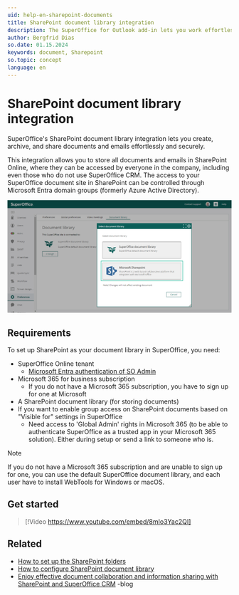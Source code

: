 ```yaml
---
uid: help-en-sharepoint-documents
title: SharePoint document library integration
description: The SuperOffice for Outlook add-in lets you work effortlessly between your Microsoft 365 and SuperOffice CRM solution, by letting you access key information and features from SuperOffice directly in your email.
author: Bergfrid Dias
so.date: 01.15.2024
keywords: document, Sharepoint
so.topic: concept
language: en
---
```


# SharePoint document library integration

SuperOffice's SharePoint document library integration lets you create, archive, and share documents and emails effortlessly and securely.

This integration allows you to store all documents and emails in SharePoint Online, where they can be accessed by everyone in the company, including even those who do not use SuperOffice CRM. The access to your SuperOffice document site in SharePoint can be controlled through Microsoft Entra domain groups (formerly Azure Active Directory).

![On Preferences in Settings and maintenance you find the Document library where you can set up the SharePoint integration -screenshot][img1]

## Requirements

To set up SharePoint as your document library in SuperOffice, you need:

* SuperOffice Online tenant
  * [Microsoft Entra authentication of SO Admin][1]
* Microsoft 365 for business subscription
  * If you do not have a Microsoft 365 subscription, you have to sign up for one at Microsoft
* A SharePoint document library (for storing documents)
* If you want to enable group access on SharePoint documents based on "Visible for" settings in SuperOffice
  * Need access to 'Global Admin' rights in Microsoft 365 (to be able to authenticate SuperOffice as a trusted app in your Microsoft 365 solution). Either during setup or send a link to someone who is.

> [!NOTE]
> If you do not have a Microsoft 365 subscription and are unable to sign up for one, you can use the default SuperOffice document library, and each user have to install WebTools for Windows or macOS.

## Get started

<!-- markdownlint-disable-next-line MD034 DOCSMD007 -->
> [!Video https://www.youtube.com/embed/8mIo3Yac2QI]

## Related

* [How to set up the SharePoint folders][2]
* [How to configure SharePoint document library][4]
* [Enjoy effective document collaboration and information sharing with SharePoint and SuperOffice CRM][3] -blog

<!-- Referenced links -->
[1]: ../../../../../en/document/cloud/sharepoint-documents/set-up.md
[2]: set-up-folders.md
[3]: https://community.superoffice.com/no/learning/best-practices-tips/standard-crm/sharepoint-integration/
[4]: ../../../../admin/preferences/learn/document-library/change-to-sharepoint.md

<!-- Referenced images -->
[img1]: ../../../../../media/loc/en/document/admin-preferences-documentlibrary.png
